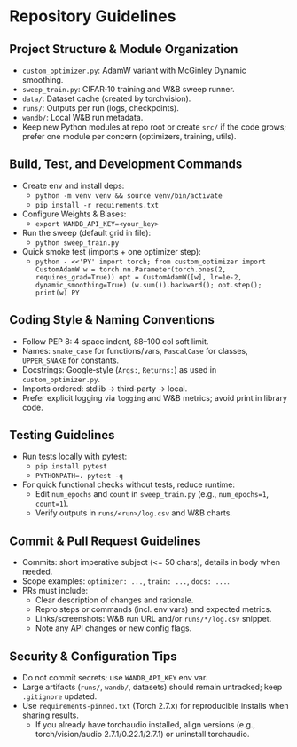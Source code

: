# Repository Guidelines

## Project Structure & Module Organization
- `custom_optimizer.py`: AdamW variant with McGinley Dynamic smoothing.
- `sweep_train.py`: CIFAR‑10 training and W&B sweep runner.
- `data/`: Dataset cache (created by torchvision).
- `runs/`: Outputs per run (logs, checkpoints).
- `wandb/`: Local W&B run metadata.
- Keep new Python modules at repo root or create `src/` if the code grows; prefer one module per concern (optimizers, training, utils).

## Build, Test, and Development Commands
- Create env and install deps:
  - `python -m venv venv && source venv/bin/activate`
  - `pip install -r requirements.txt`
- Configure Weights & Biases:
  - `export WANDB_API_KEY=<your_key>`
- Run the sweep (default grid in file):
  - `python sweep_train.py`
- Quick smoke test (imports + one optimizer step):
  - `python - <<'PY'
import torch; from custom_optimizer import CustomAdamW
w = torch.nn.Parameter(torch.ones(2, requires_grad=True))
opt = CustomAdamW([w], lr=1e-2, dynamic_smoothing=True)
(w.sum()).backward(); opt.step(); print(w)
PY`

## Coding Style & Naming Conventions
- Follow PEP 8: 4‑space indent, 88–100 col soft limit.
- Names: `snake_case` for functions/vars, `PascalCase` for classes, `UPPER_SNAKE` for constants.
- Docstrings: Google‑style (`Args:`, `Returns:`) as used in `custom_optimizer.py`.
- Imports ordered: stdlib → third‑party → local.
- Prefer explicit logging via `logging` and W&B metrics; avoid print in library code.

## Testing Guidelines
- Run tests locally with pytest:
  - `pip install pytest`
  - `PYTHONPATH=. pytest -q`
- For quick functional checks without tests, reduce runtime:
  - Edit `num_epochs` and `count` in `sweep_train.py` (e.g., `num_epochs=1`, `count=1`).
  - Verify outputs in `runs/<run>/log.csv` and W&B charts.

## Commit & Pull Request Guidelines
- Commits: short imperative subject (<= 50 chars), details in body when needed.
- Scope examples: `optimizer: ...`, `train: ...`, `docs: ...`.
- PRs must include:
  - Clear description of changes and rationale.
  - Repro steps or commands (incl. env vars) and expected metrics.
  - Links/screenshots: W&B run URL and/or `runs/*/log.csv` snippet.
  - Note any API changes or new config flags.

## Security & Configuration Tips
- Do not commit secrets; use `WANDB_API_KEY` env var.
- Large artifacts (`runs/`, `wandb/`, datasets) should remain untracked; keep `.gitignore` updated.
- Use `requirements-pinned.txt` (Torch 2.7.x) for reproducible installs when sharing results.
  - If you already have torchaudio installed, align versions (e.g., torch/vision/audio 2.7.1/0.22.1/2.7.1) or uninstall torchaudio.
